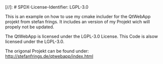 [//]: # SPDX-License-Identifier: LGPL-3.0 <p>
This is an example on how to use my cmake includer for the QtWebApp projekt from stefan frings. It includes an version of my Projekt wich will propely not be updated.<p>
The QtWebApp is licensed under the LGPL-3.0 License. This Code is alsow licensed under the LGPL-3.0.<p>
The origonal Projekt can be found under: http://stefanfrings.de/qtwebapp/index.html<p>
